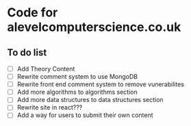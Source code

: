 # Code for alevelcomputerscience.co.uk
## To do list
- [ ] Add Theory Content
- [ ] Rewrite comment system to use MongoDB
- [ ] Rewrite front end comment system to remove vunerabilites
- [ ] Add more algorithms to algorithms section
- [ ] Add more data structures to data structures section
- [ ] Rewrite site in react???
- [ ] Add a way for users to submit their own content
